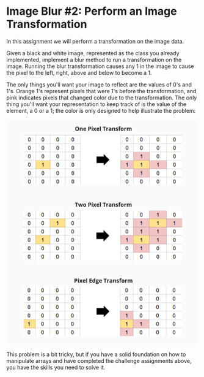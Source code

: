 # Image Blur #2: Perform an Image Transformation

In this assignment we will perform a transformation on the image data.

Given a black and white image, represented as the class you already implemented, implement a blur method to run a transformation on the image. Running the blur transformation causes any 1 in the image to cause the pixel to the left, right, above and below to become a 1.

The only things you'll want your image to reflect are the values of 0's and 1's. Orange 1's represent pixels that were 1's before the transformation, and pink indicates pixels that changed color due to the transformation. The only thing you'll want your representation to keep track of is the value of the element, a 0 or a 1; the color is only designed to help illustrate the problem:

![image_blur_2_examples.png](/images/image_blur_2_examples.png)

This problem is a bit tricky, but if you have a solid foundation on how to manipulate arrays and have completed the challenge assignments above, you have the skills you need to solve it.
